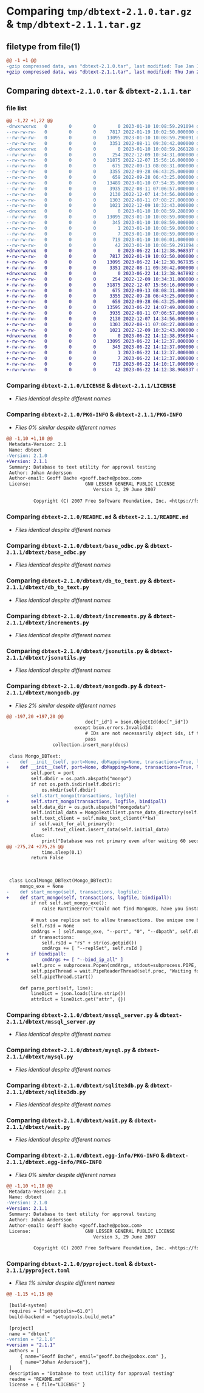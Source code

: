 # Comparing `tmp/dbtext-2.1.0.tar.gz` & `tmp/dbtext-2.1.1.tar.gz`

## filetype from file(1)

```diff
@@ -1 +1 @@
-gzip compressed data, was "dbtext-2.1.0.tar", last modified: Tue Jan 10 10:08:59 2023, max compression
+gzip compressed data, was "dbtext-2.1.1.tar", last modified: Thu Jun 22 14:12:38 2023, max compression
```

## Comparing `dbtext-2.1.0.tar` & `dbtext-2.1.1.tar`

### file list

```diff
@@ -1,22 +1,22 @@
-drwxrwxrwx   0        0        0        0 2023-01-10 10:08:59.291094 dbtext-2.1.0/
--rw-rw-rw-   0        0        0     7817 2022-01-19 10:02:50.000000 dbtext-2.1.0/LICENSE
--rw-rw-rw-   0        0        0    13095 2023-01-10 10:08:59.290091 dbtext-2.1.0/PKG-INFO
--rw-rw-rw-   0        0        0     3351 2022-08-11 09:30:42.000000 dbtext-2.1.0/README.md
-drwxrwxrwx   0        0        0        0 2023-01-10 10:08:59.266128 dbtext-2.1.0/dbtext/
--rw-rw-rw-   0        0        0      254 2022-12-09 10:34:31.000000 dbtext-2.1.0/dbtext/__init__.py
--rw-rw-rw-   0        0        0    31875 2022-12-07 15:56:16.000000 dbtext-2.1.0/dbtext/base_odbc.py
--rw-rw-rw-   0        0        0      675 2022-09-13 08:08:31.000000 dbtext-2.1.0/dbtext/db_to_text.py
--rw-rw-rw-   0        0        0     3355 2022-09-28 06:43:25.000000 dbtext-2.1.0/dbtext/increments.py
--rw-rw-rw-   0        0        0      659 2022-09-28 06:43:25.000000 dbtext-2.1.0/dbtext/jsonutils.py
--rw-rw-rw-   0        0        0    13489 2023-01-10 07:54:35.000000 dbtext-2.1.0/dbtext/mongodb.py
--rw-rw-rw-   0        0        0     3935 2022-08-11 07:06:57.000000 dbtext-2.1.0/dbtext/mssql_server.py
--rw-rw-rw-   0        0        0     2130 2022-12-07 14:34:56.000000 dbtext-2.1.0/dbtext/mysql.py
--rw-rw-rw-   0        0        0     1303 2022-08-11 07:08:27.000000 dbtext-2.1.0/dbtext/sqlite3db.py
--rw-rw-rw-   0        0        0     1021 2022-12-09 10:32:43.000000 dbtext-2.1.0/dbtext/wait.py
-drwxrwxrwx   0        0        0        0 2023-01-10 10:08:59.288090 dbtext-2.1.0/dbtext.egg-info/
--rw-rw-rw-   0        0        0    13095 2023-01-10 10:08:59.000000 dbtext-2.1.0/dbtext.egg-info/PKG-INFO
--rw-rw-rw-   0        0        0      345 2023-01-10 10:08:59.000000 dbtext-2.1.0/dbtext.egg-info/SOURCES.txt
--rw-rw-rw-   0        0        0        1 2023-01-10 10:08:59.000000 dbtext-2.1.0/dbtext.egg-info/dependency_links.txt
--rw-rw-rw-   0        0        0        7 2023-01-10 10:08:59.000000 dbtext-2.1.0/dbtext.egg-info/top_level.txt
--rw-rw-rw-   0        0        0      719 2023-01-10 10:06:01.000000 dbtext-2.1.0/pyproject.toml
--rw-rw-rw-   0        0        0       42 2023-01-10 10:08:59.291094 dbtext-2.1.0/setup.cfg
+drwxrwxrwx   0        0        0        0 2023-06-22 14:12:38.968937 dbtext-2.1.1/
+-rw-rw-rw-   0        0        0     7817 2022-01-19 10:02:50.000000 dbtext-2.1.1/LICENSE
+-rw-rw-rw-   0        0        0    13095 2023-06-22 14:12:38.967935 dbtext-2.1.1/PKG-INFO
+-rw-rw-rw-   0        0        0     3351 2022-08-11 09:30:42.000000 dbtext-2.1.1/README.md
+drwxrwxrwx   0        0        0        0 2023-06-22 14:12:38.947892 dbtext-2.1.1/dbtext/
+-rw-rw-rw-   0        0        0      254 2022-12-09 10:34:31.000000 dbtext-2.1.1/dbtext/__init__.py
+-rw-rw-rw-   0        0        0    31875 2022-12-07 15:56:16.000000 dbtext-2.1.1/dbtext/base_odbc.py
+-rw-rw-rw-   0        0        0      675 2022-09-13 08:08:31.000000 dbtext-2.1.1/dbtext/db_to_text.py
+-rw-rw-rw-   0        0        0     3355 2022-09-28 06:43:25.000000 dbtext-2.1.1/dbtext/increments.py
+-rw-rw-rw-   0        0        0      659 2022-09-28 06:43:25.000000 dbtext-2.1.1/dbtext/jsonutils.py
+-rw-rw-rw-   0        0        0    13595 2023-06-22 14:07:49.000000 dbtext-2.1.1/dbtext/mongodb.py
+-rw-rw-rw-   0        0        0     3935 2022-08-11 07:06:57.000000 dbtext-2.1.1/dbtext/mssql_server.py
+-rw-rw-rw-   0        0        0     2130 2022-12-07 14:34:56.000000 dbtext-2.1.1/dbtext/mysql.py
+-rw-rw-rw-   0        0        0     1303 2022-08-11 07:08:27.000000 dbtext-2.1.1/dbtext/sqlite3db.py
+-rw-rw-rw-   0        0        0     1021 2022-12-09 10:32:43.000000 dbtext-2.1.1/dbtext/wait.py
+drwxrwxrwx   0        0        0        0 2023-06-22 14:12:38.956894 dbtext-2.1.1/dbtext.egg-info/
+-rw-rw-rw-   0        0        0    13095 2023-06-22 14:12:37.000000 dbtext-2.1.1/dbtext.egg-info/PKG-INFO
+-rw-rw-rw-   0        0        0      345 2023-06-22 14:12:37.000000 dbtext-2.1.1/dbtext.egg-info/SOURCES.txt
+-rw-rw-rw-   0        0        0        1 2023-06-22 14:12:37.000000 dbtext-2.1.1/dbtext.egg-info/dependency_links.txt
+-rw-rw-rw-   0        0        0        7 2023-06-22 14:12:37.000000 dbtext-2.1.1/dbtext.egg-info/top_level.txt
+-rw-rw-rw-   0        0        0      719 2023-06-22 14:10:17.000000 dbtext-2.1.1/pyproject.toml
+-rw-rw-rw-   0        0        0       42 2023-06-22 14:12:38.968937 dbtext-2.1.1/setup.cfg
```

### Comparing `dbtext-2.1.0/LICENSE` & `dbtext-2.1.1/LICENSE`

 * *Files identical despite different names*

### Comparing `dbtext-2.1.0/PKG-INFO` & `dbtext-2.1.1/PKG-INFO`

 * *Files 0% similar despite different names*

```diff
@@ -1,10 +1,10 @@
 Metadata-Version: 2.1
 Name: dbtext
-Version: 2.1.0
+Version: 2.1.1
 Summary: Database to text utility for approval testing
 Author: Johan Andersson
 Author-email: Geoff Bache <geoff.bache@pobox.com>
 License:                    GNU LESSER GENERAL PUBLIC LICENSE
                                Version 3, 29 June 2007
         
          Copyright (C) 2007 Free Software Foundation, Inc. <https://fsf.org/>
```

### Comparing `dbtext-2.1.0/README.md` & `dbtext-2.1.1/README.md`

 * *Files identical despite different names*

### Comparing `dbtext-2.1.0/dbtext/base_odbc.py` & `dbtext-2.1.1/dbtext/base_odbc.py`

 * *Files identical despite different names*

### Comparing `dbtext-2.1.0/dbtext/db_to_text.py` & `dbtext-2.1.1/dbtext/db_to_text.py`

 * *Files identical despite different names*

### Comparing `dbtext-2.1.0/dbtext/increments.py` & `dbtext-2.1.1/dbtext/increments.py`

 * *Files identical despite different names*

### Comparing `dbtext-2.1.0/dbtext/jsonutils.py` & `dbtext-2.1.1/dbtext/jsonutils.py`

 * *Files identical despite different names*

### Comparing `dbtext-2.1.0/dbtext/mongodb.py` & `dbtext-2.1.1/dbtext/mongodb.py`

 * *Files 2% similar despite different names*

```diff
@@ -197,20 +197,20 @@
                             doc["_id"] = bson.ObjectId(doc["_id"])
                         except bson.errors.InvalidId:
                             # IDs are not necessarily object ids, if they aren't just assume they're strings...
                             pass
                 collection.insert_many(docs)
 
 class Mongo_DBText:
-    def __init__(self, port=None, dbMapping=None, transactions=True, logfile=None, **kw):
+    def __init__(self, port=None, dbMapping=None, transactions=True, logfile=None, bindipall=False, **kw):
         self.port = port
         self.dbdir = os.path.abspath("mongo")
         if not os.path.isdir(self.dbdir):
             os.mkdir(self.dbdir)
-        self.start_mongo(transactions, logfile)
+        self.start_mongo(transactions, logfile, bindipall)
         self.data_dir = os.path.abspath("mongodata")
         self.initial_data = MongoTextClient.parse_data_directory(self.data_dir, dbMapping)
         self.text_client = self.make_text_client(**kw)
         if self.wait_for_all_primary():
             self.text_client.insert_data(self.initial_data)
         else:
             print("Database was not primary even after waiting 60 seconds, aborting.", file=sys.stderr)
@@ -275,24 +275,26 @@
             time.sleep(0.1)
         return False
 
 
         
 class LocalMongo_DBText(Mongo_DBText):
     mongo_exe = None
-    def start_mongo(self, transactions, logfile):
+    def start_mongo(self, transactions, logfile, bindipall):
         if not self.set_mongo_exe():
             raise RuntimeError("Could not find MongoDB, have you installed it?")
 
         # must use replica set to allow transactions. Use unique one based on process id
         self.rsId = None
         cmdArgs = [ self.mongo_exe, "--port", "0", "--dbpath", self.dbdir, "--quiet" ]
         if transactions:
             self.rsId = "rs" + str(os.getpid())
             cmdArgs += [ "--replSet", self.rsId ]
+        if bindipall:
+            cmdArgs += [ "--bind_ip_all" ]
         self.proc = subprocess.Popen(cmdArgs, stdout=subprocess.PIPE, stderr=subprocess.STDOUT)
         self.pipeThread = wait.PipeReaderThread(self.proc, "Waiting for connections", logfile)
         self.pipeThread.start()
 
     def parse_port(self, line):
         lineDict = json.loads(line.strip())
         attrDict = lineDict.get("attr", {})
```

### Comparing `dbtext-2.1.0/dbtext/mssql_server.py` & `dbtext-2.1.1/dbtext/mssql_server.py`

 * *Files identical despite different names*

### Comparing `dbtext-2.1.0/dbtext/mysql.py` & `dbtext-2.1.1/dbtext/mysql.py`

 * *Files identical despite different names*

### Comparing `dbtext-2.1.0/dbtext/sqlite3db.py` & `dbtext-2.1.1/dbtext/sqlite3db.py`

 * *Files identical despite different names*

### Comparing `dbtext-2.1.0/dbtext/wait.py` & `dbtext-2.1.1/dbtext/wait.py`

 * *Files identical despite different names*

### Comparing `dbtext-2.1.0/dbtext.egg-info/PKG-INFO` & `dbtext-2.1.1/dbtext.egg-info/PKG-INFO`

 * *Files 0% similar despite different names*

```diff
@@ -1,10 +1,10 @@
 Metadata-Version: 2.1
 Name: dbtext
-Version: 2.1.0
+Version: 2.1.1
 Summary: Database to text utility for approval testing
 Author: Johan Andersson
 Author-email: Geoff Bache <geoff.bache@pobox.com>
 License:                    GNU LESSER GENERAL PUBLIC LICENSE
                                Version 3, 29 June 2007
         
          Copyright (C) 2007 Free Software Foundation, Inc. <https://fsf.org/>
```

### Comparing `dbtext-2.1.0/pyproject.toml` & `dbtext-2.1.1/pyproject.toml`

 * *Files 1% similar despite different names*

```diff
@@ -1,15 +1,15 @@
 
 [build-system]
 requires = ["setuptools>=61.0"]
 build-backend = "setuptools.build_meta"
 
 [project]
 name = "dbtext"
-version = "2.1.0"
+version = "2.1.1"
 authors = [
     { name="Geoff Bache", email="geoff.bache@pobox.com" },
     { name="Johan Andersson"},
 ]
 description = "Database to text utility for approval testing"
 readme = "README.md"
 license = { file="LICENSE" }
```

